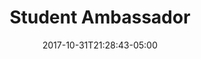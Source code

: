 ---
categories:
- ""
- ""
date: "2017-10-31T21:28:43-05:00"
description: London Business School is an amazing university that provides students with amazing support, knowledge a networking, enabling us to succeeded in life both on the professional and personal level. If you are interest and getting to know more contact me, I'm happy to give you all the necessary information and answer to all your questions.
draft: false
image: lbs.jpg
keywords: ""
slug: LBS community
title: Student Ambassador
---